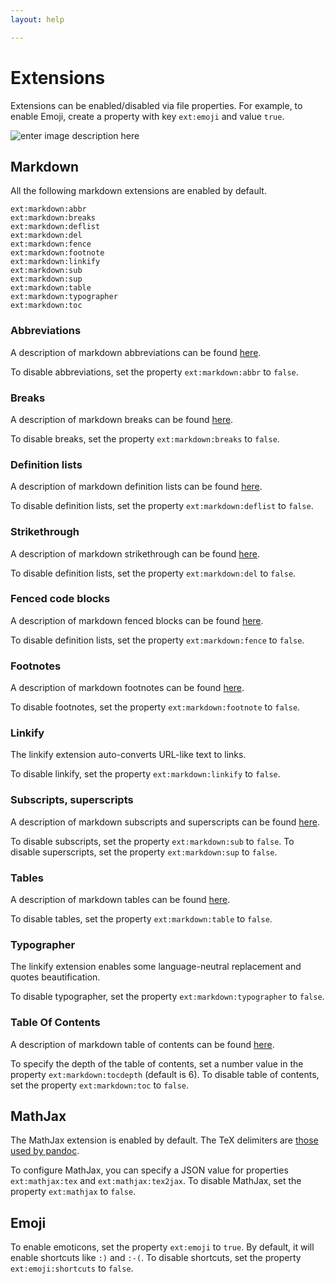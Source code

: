 ```yaml
---
layout: help

---
```


# Extensions

Extensions can be enabled/disabled via file properties. For example, to enable Emoji, create a property with key `ext:emoji` and value `true`.

![enter image description here](https://i.imgur.com/v5WRILY.png)


## Markdown

All the following markdown extensions are enabled by default.

```
ext:markdown:abbr
ext:markdown:breaks
ext:markdown:deflist
ext:markdown:del
ext:markdown:fence
ext:markdown:footnote
ext:markdown:linkify
ext:markdown:sub
ext:markdown:sup
ext:markdown:table
ext:markdown:typographer
ext:markdown:toc
```


### Abbreviations

A description of markdown abbreviations can be found [here](https://www.npmjs.com/package/markdown-it-abbr).

To disable abbreviations, set the property `ext:markdown:abbr` to `false`.

### Breaks

A description of markdown breaks can be found [here](https://help.github.com/articles/writing-on-github/#newlines).

To disable breaks, set the property `ext:markdown:breaks` to `false`.

### Definition lists

A description of markdown definition lists can be found [here](http://pandoc.org/README.html#definition-lists).

To disable definition lists, set the property `ext:markdown:deflist` to `false`.

### Strikethrough

A description of markdown strikethrough can be found [here](https://help.github.com/articles/github-flavored-markdown/#strikethrough).

To disable definition lists, set the property `ext:markdown:del` to `false`.

### Fenced code blocks

A description of markdown fenced blocks can be found [here](https://help.github.com/articles/github-flavored-markdown/#fenced-code-blocks).

To disable definition lists, set the property `ext:markdown:fence` to `false`.

### Footnotes

A description of markdown footnotes can be found [here](http://pandoc.org/README.html#footnotes).

To disable footnotes, set the property `ext:markdown:footnote` to `false`.

### Linkify

The linkify extension auto-converts URL-like text to links.

To disable linkify, set the property `ext:markdown:linkify` to `false`.

### Subscripts, superscripts

A description of markdown subscripts and superscripts can be found [here](http://pandoc.org/README.html#superscripts-and-subscripts).

To disable subscripts, set the property `ext:markdown:sub` to `false`.
To disable superscripts, set the property `ext:markdown:sup` to `false`.

### Tables

A description of markdown tables can be found [here](https://help.github.com/articles/github-flavored-markdown/#tables).

To disable tables, set the property `ext:markdown:table` to `false`.

### Typographer

The linkify extension enables some language-neutral replacement and quotes beautification.

To disable typographer, set the property `ext:markdown:typographer` to `false`.

### Table Of Contents

A description of markdown table of contents can be found [here](https://pythonhosted.org/Markdown/extensions/toc.html).

To specify the depth of the table of contents, set a number value in the property `ext:markdown:tocdepth` (default is 6).
To disable table of contents, set the property `ext:markdown:toc` to `false`.


## MathJax

The MathJax extension is enabled by default. The TeX delimiters are [those used by pandoc](http://pandoc.org/README.html#math).

To configure MathJax, you can specify a JSON value for properties `ext:mathjax:tex` and `ext:mathjax:tex2jax`.
To disable MathJax, set the property `ext:mathjax` to `false`.


## Emoji

To enable emoticons, set the property `ext:emoji` to `true`.
By default, it will enable shortcuts like `:)` and `:-(`. To disable shortcuts, set the property `ext:emoji:shortcuts` to `false`.

